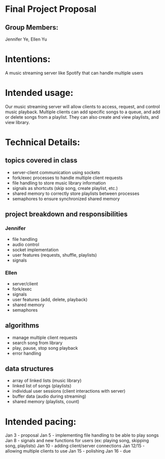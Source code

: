 # Final Project Proposal

## Group Members:

Jennifer Ye, Ellen Yu 

# Intentions:

A music streaming server like Spotify that can handle multiple users

# Intended usage:

Our music streaming server will allow clients to access, request, and control music playback. Multiple clients can add specific songs to a queue, and add or delete songs from a playlist. They can also create and view playlists, and view library. 

# Technical Details:

## topics covered in class
- server-client communication using sockets
- fork/exec processes to handle multiple client requests
- file handling to store music library information
- signals as shortcuts (skip song, create playlist, etc.)
- shared memory to correctly store playlists between processes
- semaphores to ensure synchronized shared memory

## project breakdown and responsibilities
### Jennifer
- file handling
- audio control
- socket implementation
- user features (requests, shuffle, playlists)
- signals
### Ellen
- server/client
- fork/exec
- signals
- user features (add, delete, playback)
- shared memory
- semaphores

## algorithms
- manage multiple client requests
- search song from library
- play, pause, stop song playback
- error handling

## data structures
- array of linked lists (music library)
- linked list of songs (playlists)
- individual user sessions (client interactions with server)
- buffer data (audio during streaming)
- shared memory (playlists, count)

# Intended pacing:

Jan 3 - proposal 
Jan 5 - implementing file handling to be able to play songs
Jan 8 - signals and new functions for users (ex: playing song, skipping song, playlists)
Jan 10 - adding client/server connections
Jan 12/15 - allowing multiple clients to use 
Jan 15 - polishing
Jan 16 - due
